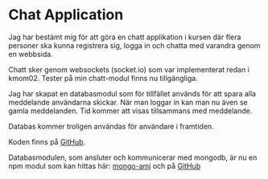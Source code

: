Chat Application
============================

Jag har bestämt mig för att göra en chatt applikation i kursen där flera personer
ska kunna registrera sig, logga in och chatta med varandra genom en webbsida.

Chatt sker genom websockets (socket.io) som var implementerat redan i kmom02. Tester
på min chatt-modul finns nu tillgängliga.

Jag har skapat en databasmodul som för tillfället används för att spara alla
meddelande användarna skickar. När man loggar in kan man nu även se gamla meddelanden.
Tid kommer att visas tillsammans med meddelande.

Databas kommer troligen användas för användare i framtiden.

Koden finns på [GitHub](https://github.com/andymartinj/chat-app).

Databasmodulen, som ansluter och kommunicerar med mongodb, är nu en npm modul som kan hittas här: [mongo-amj](https://www.npmjs.com/package/mongo-amj) och på [GitHub](https://github.com/andymartinj/mongo-handler)
